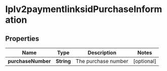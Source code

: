
# Iplv2paymentlinksidPurchaseInformation

## Properties
Name | Type | Description | Notes
------------ | ------------- | ------------- | -------------
**purchaseNumber** | **String** | The purchase number |  [optional]



